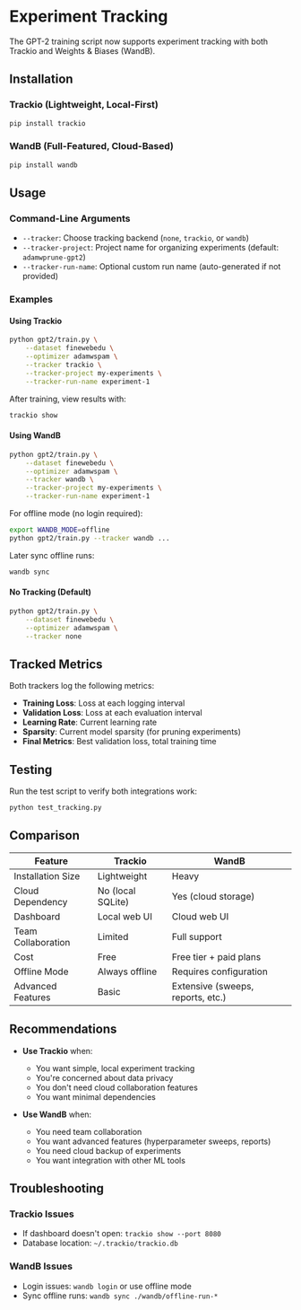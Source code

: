# Experiment Tracking

The GPT-2 training script now supports experiment tracking with both Trackio and Weights & Biases (WandB).

## Installation

### Trackio (Lightweight, Local-First)
```bash
pip install trackio
```

### WandB (Full-Featured, Cloud-Based)
```bash
pip install wandb
```

## Usage

### Command-Line Arguments

- `--tracker`: Choose tracking backend (`none`, `trackio`, or `wandb`)
- `--tracker-project`: Project name for organizing experiments (default: `adamwprune-gpt2`)
- `--tracker-run-name`: Optional custom run name (auto-generated if not provided)

### Examples

#### Using Trackio
```bash
python gpt2/train.py \
    --dataset finewebedu \
    --optimizer adamwspam \
    --tracker trackio \
    --tracker-project my-experiments \
    --tracker-run-name experiment-1
```

After training, view results with:
```bash
trackio show
```

#### Using WandB
```bash
python gpt2/train.py \
    --dataset finewebedu \
    --optimizer adamwspam \
    --tracker wandb \
    --tracker-project my-experiments \
    --tracker-run-name experiment-1
```

For offline mode (no login required):
```bash
export WANDB_MODE=offline
python gpt2/train.py --tracker wandb ...
```

Later sync offline runs:
```bash
wandb sync
```

#### No Tracking (Default)
```bash
python gpt2/train.py \
    --dataset finewebedu \
    --optimizer adamwspam \
    --tracker none
```

## Tracked Metrics

Both trackers log the following metrics:
- **Training Loss**: Loss at each logging interval
- **Validation Loss**: Loss at each evaluation interval
- **Learning Rate**: Current learning rate
- **Sparsity**: Current model sparsity (for pruning experiments)
- **Final Metrics**: Best validation loss, total training time

## Testing

Run the test script to verify both integrations work:
```bash
python test_tracking.py
```

## Comparison

| Feature | Trackio | WandB |
|---------|---------|-------|
| Installation Size | Lightweight | Heavy |
| Cloud Dependency | No (local SQLite) | Yes (cloud storage) |
| Dashboard | Local web UI | Cloud web UI |
| Team Collaboration | Limited | Full support |
| Cost | Free | Free tier + paid plans |
| Offline Mode | Always offline | Requires configuration |
| Advanced Features | Basic | Extensive (sweeps, reports, etc.) |

## Recommendations

- **Use Trackio** when:
  - You want simple, local experiment tracking
  - You're concerned about data privacy
  - You don't need cloud collaboration features
  - You want minimal dependencies

- **Use WandB** when:
  - You need team collaboration
  - You want advanced features (hyperparameter sweeps, reports)
  - You need cloud backup of experiments
  - You want integration with other ML tools

## Troubleshooting

### Trackio Issues
- If dashboard doesn't open: `trackio show --port 8080`
- Database location: `~/.trackio/trackio.db`

### WandB Issues
- Login issues: `wandb login` or use offline mode
- Sync offline runs: `wandb sync ./wandb/offline-run-*`